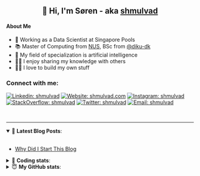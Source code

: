 <h2 align="center">
	👋 Hi, I'm Søren - aka <a href="https://shmulvad.com">shmulvad</a>
</h2>

#### About Me
- 🤖 Working as a Data Scientist at Singapore Pools
- 📚 Master of Computing from [NUS], BSc from [@diku-dk]
- 🧠 My field of specialization is artificial intelligence
- 👨‍🏫 I enjoy sharing my knowledge with others
- 👨‍💻 I love to build my own stuff

### Connect with me:

[![Linkedin: shmulvad](https://img.shields.io/badge/shmulvad-blue?style=flat&logo=Linkedin&logoColor=white)][linkedin]
[![Website: shmulvad.com](https://img.shields.io/badge/shmulvad.com-47CCCC?&style=flat&logo=Google-Chrome&logoColor=white)][website]
[![Instagram: shmulvad](https://img.shields.io/badge/-@shmulvad-purple?style=flat&logo=Instagram&logoColor=white)][instagram]
[![StackOverflow: shmulvad](https://img.shields.io/badge/shmulvad-FE7A16?style=flat&logo=stack-overflow&logoColor=white)][stackOverflow]
[![Twitter: shmulvad](https://img.shields.io/badge/@shmulvad-1ca0f1?style=flat&logo=twitter&logoColor=white)][twitter]
[![Email: shmulvad](https://img.shields.io/badge/shmulvad-D14836?style=flat&logo=gmail&logoColor=white)][mail]

<br />

---

<details open>
 <summary>📕 <b>Latest Blog Posts</b>: </summary>

<br>

<!-- BLOG-POST-LIST:START -->
- [Why Did I Start This Blog](https://shmulvad.com/blog/why-did-start-this-blog)
<!-- BLOG-POST-LIST:END -->

</details>

<!-- --- -->

<details>
 <summary>🤖 <b>Coding stats</b>: </summary>

<br>

NOTE: Doesn't track coding at work or work done in environments such as Jupyter Notebooks.

<!--START_SECTION:waka-->
![Code Time](http://img.shields.io/badge/Code%20Time-1%2C979%20hrs%2015%20mins-blue)

**I'm a Night 🦉** 

```text
🌞 Morning                487 commits         ██░░░░░░░░░░░░░░░░░░░░░░░   09.27 % 
🌆 Daytime                1386 commits        ███████░░░░░░░░░░░░░░░░░░   26.39 % 
🌃 Evening                2156 commits        ██████████░░░░░░░░░░░░░░░   41.06 % 
🌙 Night                  1222 commits        ██████░░░░░░░░░░░░░░░░░░░   23.27 % 
```


📊 **This Week I Spent My Time On** 

```text
💬 Programming Languages: 
Python                   3 hrs               ███████████████░░░░░░░░░░   61.71 % 
Other                    1 hr 18 mins        ███████░░░░░░░░░░░░░░░░░░   26.79 % 
Bash                     20 mins             ██░░░░░░░░░░░░░░░░░░░░░░░   06.93 % 
Text                     6 mins              █░░░░░░░░░░░░░░░░░░░░░░░░   02.11 % 
HTML                     4 mins              ░░░░░░░░░░░░░░░░░░░░░░░░░   01.53 % 

🔥 Editors: 
VS Code                  3 hrs 46 mins       ███████████████████░░░░░░   77.68 % 
Zsh                      1 hr 5 mins         ██████░░░░░░░░░░░░░░░░░░░   22.32 % 

🐱‍💻 Projects: 
overvaagning-admin       4 hrs 16 mins       ██████████████████████░░░   87.88 % 
hit-locator              33 mins             ███░░░░░░░░░░░░░░░░░░░░░░   11.34 % 
otp-database-migrater    2 mins              ░░░░░░░░░░░░░░░░░░░░░░░░░   00.78 % 
```


 Last Updated on 27/06/2023 18:43:47 UTC
<!--END_SECTION:waka-->

</details>

<!-- --- -->

<details>
 <summary>😇 <b>My GitHub stats</b>: </summary>

<br>

<img align="left" alt="shmulvad's Github Stats" src="https://github-readme-stats.vercel.app/api?username=shmulvad&show_icons=true&hide_border=true" />

</details>



[website]: https://shmulvad.com
[twitter]: https://twitter.com/shmulvad
[linkedin]: https://linkedin.com/in/shmulvad
[instagram]: https://instagram.com/shmulvad
[stackOverflow]: https://stackoverflow.com/users/9248793/shmulvad
[mail]: mailto:shmulvad@gmail.com
[@diku-dk]: https://github.com/diku-dk
[github]: https://github.com/shmulvad
[NUS]: https://www.nus.edu.sg